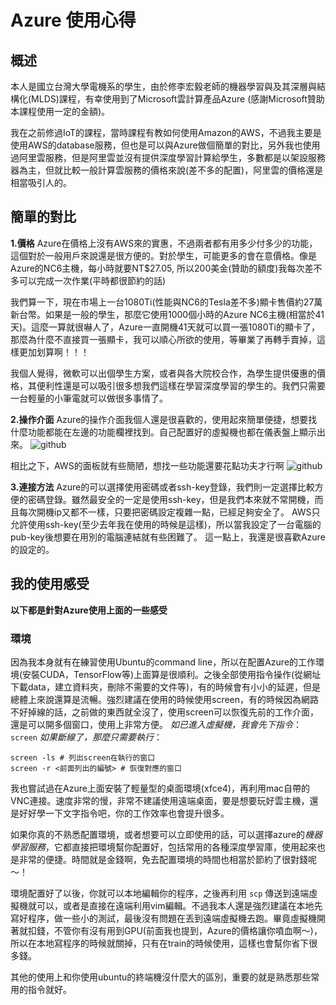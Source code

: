 # Azure 使用心得
## 概述
本人是國立台灣大學電機系的學生，由於修李宏毅老師的機器學習與及其深層與結構化(MLDS)課程，有幸使用到了Microsoft雲計算產品Azure (感謝Microsoft贊助本課程使用一定的金額)。

我在之前修過IoT的課程，當時課程有教如何使用Amazon的AWS，不過我主要是使用AWS的database服務，但也是可以與Azure做個簡單的對比，另外我也使用過阿里雲服務，但是阿里雲並沒有提供深度學習計算給學生，多數都是以架設服務器為主，但就比較一般計算雲服務的價格來說(差不多的配置)，阿里雲的價格還是相當吸引人的。

## 簡單的對比
**1.價格**
Azure在價格上沒有AWS來的實惠，不過兩者都有用多少付多少的功能，這個對於一般用戶來說還是很方便的。對於學生，可能更多的會在意價格。像是Azure的NC6主機，每小時就要NT$27.05, 所以200美金(贊助的額度)我每次差不多可以完成一次作業(平時都很節約的話)

我們算一下，現在市場上一台1080Ti(性能與NC6的Tesla差不多)顯卡售價約27萬新台幣。如果是一般的學生，那麼它使用1000個小時的Azure NC6主機(相當於41天)。這麼一算就很嚇人了，Azure一直開機41天就可以買一張1080Ti的顯卡了，那麼為什麼不直接買一張顯卡，我可以順心所欲的使用，等畢業了再轉手賣掉，這樣更加划算啊！！！

我個人覺得，微軟可以出個學生方案，或者與各大院校合作，為學生提供優惠的價格，其便利性還是可以吸引很多想我們這樣在學習深度學習的學生的。我們只需要一台輕量的小筆電就可以做很多事情了。

**2.操作介面**
Azure的操作介面我個人還是很喜歡的，使用起來簡單便捷，想要找什麼功能都能在左邊的功能欄裡找到。自己配置好的虛擬機也都在儀表盤上顯示出來。
![github](https://github.com/RainyRen/azure_report/image/azure)

相比之下，AWS的面板就有些簡陋，想找一些功能還要花點功夫才行啊
![github](https://github.com/RainyRen/azure_report/image/aws)

**3.連接方法**
Azure的可以選擇使用密碼或者ssh-key登錄，我們則一定選擇比較方便的密碼登錄。雖然最安全的一定是使用ssh-key，但是我們本來就不常開機，而且每次開機ip又都不一樣，只要把密碼設定複雜一點，已經足夠安全了。
AWS只允許使用ssh-key(至少去年我在使用的時候是這樣)，所以當我設定了一台電腦的pub-key後想要在用別的電腦連結就有些困難了。
這一點上，我還是很喜歡Azure的設定的。

## 我的使用感受
**以下都是針對Azure使用上面的一些感受**

### 環境
因為我本身就有在練習使用Ubuntu的command line，所以在配置Azure的工作環境(安裝CUDA，TensorFlow等)上面算是很順利。之後全部使用指令操作(從網址下載data，建立資料夾，刪除不需要的文件等)，有的時候會有小小的延遲，但是總體上來說還算是流暢。強烈建議在使用的時候使用screen，有的時候因為網路不好掉線的話，之前做的東西就全沒了，使用screen可以恢復先前的工作介面，還是可以開多個窗口，使用上非常方便。
*如已進入虛擬機，我會先下指令*：```screen```
*如果斷線了，那麼只需要執行*：


```
screen -ls # 列出screen在執行的窗口
screen -r <前面列出的編號> # 恢復對應的窗口
```

我也嘗試過在Azure上面安裝了輕量型的桌面環境(xfce4)，再利用mac自帶的VNC連接。速度非常的慢，非常不建議使用遠端桌面，要是想要玩好雲主機，還是好好學一下文字指令吧，你的工作效率也會提升很多。

如果你真的不熟悉配置環境，或者想要可以立即使用的話，可以選擇azure的*機器學習服務*，它都直接把環境幫你配置好，包括常用的各種深度學習庫，使用起來也是非常的便捷。時間就是金錢啊，免去配置環境的時間也相當於節約了很對錢呢～！

環境配置好了以後，你就可以本地編輯你的程序，之後再利用 ```scp``` 傳送到遠端虛擬機就可以，或者是直接在遠端利用vim編輯。不過我本人還是強烈建議在本地先寫好程序，做一些小的測試，最後沒有問題在丟到遠端虛擬機去跑。畢竟虛擬機開著就扣錢，不管你有沒有用到GPU(前面我也提到，Azure的價格讓你噴血啊～)，所以在本地寫程序的時候就關掉，只有在train的時候使用，這樣也會幫你省下很多錢。

其他的使用上和你使用ubuntu的終端機沒什麼大的區別，重要的就是熟悉那些常用的指令就好。

